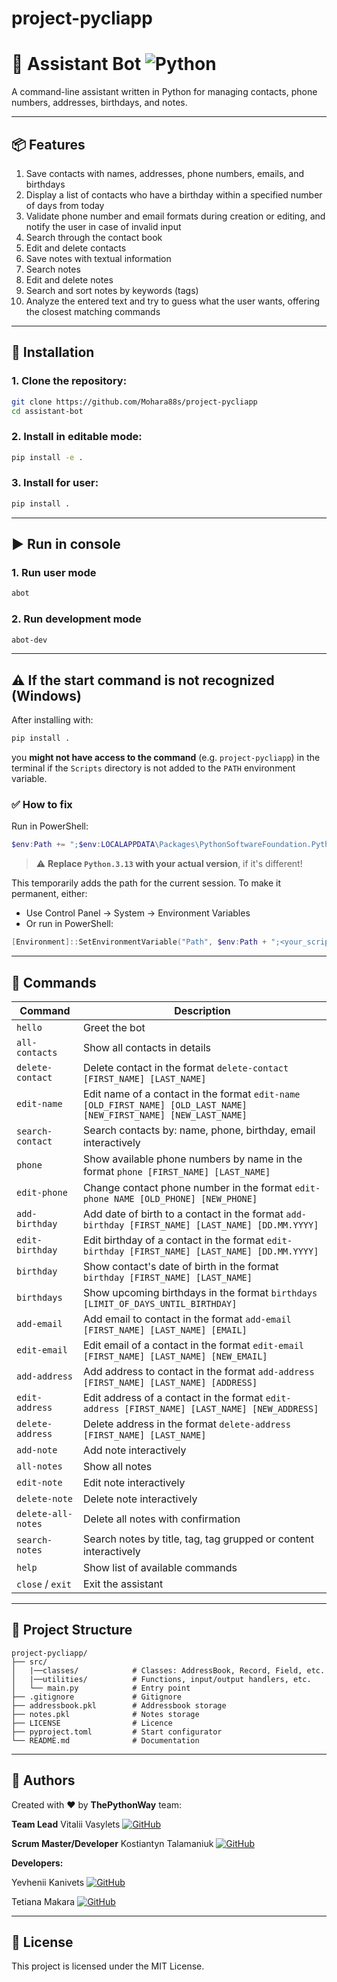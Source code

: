 
# project-pycliapp

# 🤖 Assistant Bot ![Python](https://img.shields.io/badge/Python-3776AB?style=flat&logo=python&logoColor=white)

A command-line assistant written in Python for managing contacts, phone numbers, addresses, birthdays, and notes.

---

## 📦 Features

1. Save contacts with names, addresses, phone numbers, emails, and birthdays
2. Display a list of contacts who have a birthday within a specified number of days from today
3. Validate phone number and email formats during creation or editing, and notify the user in case of invalid input
4. Search through the contact book
5. Edit and delete contacts
6. Save notes with textual information
7. Search notes
8. Edit and delete notes
9. Search and sort notes by keywords (tags)
10. Analyze the entered text and try to guess what the user wants, offering the closest matching commands

---

## 🚀 Installation

### 1. Clone the repository:
```bash
git clone https://github.com/Mohara88s/project-pycliapp
cd assistant-bot
```

### 2. Install in editable mode:
```bash
pip install -e .
```

### 3. Install for user:
```bash
pip install .
```

---

## ▶️ Run in console 

### 1. Run user mode

```bash
abot
```

### 2. Run development mode

```bash
abot-dev
```

---

## ⚠️ If the start command is not recognized (Windows)

After installing with:

```bash
pip install .
```

you **might not have access to the command** (e.g. `project-pycliapp`) in the terminal if the `Scripts` directory is not added to the `PATH` environment variable.

### ✅ How to fix

Run in PowerShell:

```powershell
$env:Path += ";$env:LOCALAPPDATA\Packages\PythonSoftwareFoundation.Python.3.13_qbz5n2kfra8p0\LocalCache\local-packages\Python313\Scripts"
```

> ⚠️ **Replace `Python.3.13` with your actual version**, if it's different!

This temporarily adds the path for the current session. To make it permanent, either:
- Use Control Panel → System → Environment Variables
- Or run in PowerShell:
```powershell
[Environment]::SetEnvironmentVariable("Path", $env:Path + ";<your_scripts_path>", "User")
```

---

## 💬 Commands

| Command                 | Description                                                                                                         |
|-------------------------|---------------------------------------------------------------------------------------------------------------------|
| `hello`                 | Greet the bot                                                                                                       |
| `all-contacts`          | Show all contacts in details                                                                                        |
| `delete-contact`        | Delete contact in the format `delete-contact [FIRST_NAME] [LAST_NAME]`                                              |
| `edit-name`             | Edit name of a contact in the format `edit-name [OLD_FIRST_NAME] [OLD_LAST_NAME] [NEW_FIRST_NAME] [NEW_LAST_NAME]`  |
| `search-contact`        | Search contacts by: name, phone, birthday, email interactively                                                      |
| `phone`                 | Show available phone numbers by name in the format `phone [FIRST_NAME] [LAST_NAME]`                                 |
| `edit-phone`            | Change contact phone number in the format `edit-phone NAME [OLD_PHONE] [NEW_PHONE]`                                 |
| `add-birthday`          | Add date of birth to a contact in the format `add-birthday [FIRST_NAME] [LAST_NAME] [DD.MM.YYYY]`                   |
| `edit-birthday`         | Edit birthday of a contact in the format `edit-birthday [FIRST_NAME] [LAST_NAME] [DD.MM.YYYY]`                      |
| `birthday`              | Show contact's date of birth in the format `birthday [FIRST_NAME] [LAST_NAME]`                                      |
| `birthdays`             | Show upcoming birthdays in the format `birthdays [LIMIT_OF_DAYS_UNTIL_BIRTHDAY]`                                    |
| `add-email`             | Add email to contact in the format `add-email [FIRST_NAME] [LAST_NAME] [EMAIL]`                                     |
| `edit-email`            | Edit email of a contact in the format `edit-email [FIRST_NAME] [LAST_NAME] [NEW_EMAIL]`                             |
| `add-address`           | Add address to contact in the format `add-address [FIRST_NAME] [LAST_NAME] [ADDRESS]`                               |
| `edit-address`          | Edit address of a contact in the format `edit-address [FIRST_NAME] [LAST_NAME] [NEW_ADDRESS]`                       |
| `delete-address`        | Delete address in the format `delete-address [FIRST_NAME] [LAST_NAME]`                                              |
| `add-note`              | Add note interactively                                                                                              |
| `all-notes`             | Show all notes                                                                                                      |
| `edit-note`             | Edit note interactively                                                                                             |
| `delete-note`           | Delete note interactively                                                                                           |
| `delete-all-notes`      | Delete all notes with confirmation                                                                                  |
| `search-notes`          | Search notes by title, tag, tag grupped or content interactively                                                    |
| `help`                  | Show list of available commands                                                                                     |
| `close` / `exit`        | Exit the assistant                                                                                                  |

---

## 📁 Project Structure

```
project-pycliapp/
├── src/
│   |──classes/            # Classes: AddressBook, Record, Field, etc.
│   |──utilities/          # Functions, input/output handlers, etc.
│   └── main.py            # Entry point
├── .gitignore             # Gitignore
├── addressbook.pkl        # Addressbook storage
├── notes.pkl              # Notes storage
├── LICENSE                # Licence
├── pyproject.toml         # Start configurator
└── README.md              # Documentation
```

---

## 👤 Authors

Created with ❤️ by **ThePythonWay** team:

**Team Lead** Vitalii Vasylets
[![GitHub](https://img.shields.io/badge/GitHub-181717?style=flat&logo=github&logoColor=white)](https://github.com/Mohara88s)
 
**Scrum Master/Developer** Kostiantyn Talamaniuk
[![GitHub](https://img.shields.io/badge/GitHub-181717?style=flat&logo=github&logoColor=white)](https://github.com/antifloodbot)

**Developers:** 

Yevhenii Kanivets
[![GitHub](https://img.shields.io/badge/GitHub-181717?style=flat&logo=github&logoColor=white)](https://github.com/EZDIVINER)

Tetiana Makara
[![GitHub](https://img.shields.io/badge/GitHub-181717?style=flat&logo=github&logoColor=white)](https://github.com/Tetiana-co)

---
## 📄 License

This project is licensed under the MIT License.
